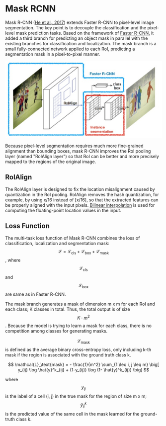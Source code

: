 # Mask RCNN

Mask R-CNN \([He et al., 2017](https://arxiv.org/pdf/1703.06870.pdf)\) extends Faster R-CNN to pixel-level image segmentation. The key point is to decouple the classification and the pixel-level mask prediction tasks. Based on the framework of [Faster R-CNN](mask-rcnn.md#faster-r-cnn), it added a third branch for predicting an object mask in parallel with the existing branches for classification and localization. The mask branch is a small fully-connected network applied to each RoI, predicting a segmentation mask in a pixel-to-pixel manner.

![](../../.gitbook/assets/mask-rcnn.png)

Because pixel-level segmentation requires much more fine-grained alignment than bounding boxes, mask R-CNN improves the RoI pooling layer \(named "RoIAlign layer"\) so that RoI can be better and more precisely mapped to the regions of the original image.

## RoIAlign

The RoIAlign layer is designed to fix the location misalignment caused by quantization in the RoI pooling. RoIAlign removes the hash quantization, for example, by using x/16 instead of \[x/16\], so that the extracted features can be properly aligned with the input pixels. [Bilinear interpolation](https://en.wikipedia.org/wiki/Bilinear_interpolation) is used for computing the floating-point location values in the input.

## Loss Function

The multi-task loss function of Mask R-CNN combines the loss of classification, localization and segmentation mask: $$\mathcal{L} = \mathcal{L}_\text{cls} + \mathcal{L}_\text{box} + \mathcal{L}_\text{mask}$$, where $$\mathcal{L}_\text{cls}$$ and $$\mathcal{L}_\text{box}$$ are same as in Faster R-CNN.

The mask branch generates a mask of dimension m x m for each RoI and each class; K classes in total. Thus, the total output is of size $$K \cdot m^2$$. Because the model is trying to learn a mask for each class, there is no competition among classes for generating masks.

$$\mathcal{L}_\text{mask}$$ is defined as the average binary cross-entropy loss, only including k-th mask if the region is associated with the ground truth class k.

$$
\mathcal{L}_\text{mask} = - \frac{1}{m^2} \sum_{1 \leq i, j \leq m} \big[ y_{ij} \log \hat{y}^k_{ij} + (1-y_{ij}) \log (1- \hat{y}^k_{ij}) \big]
$$

where $$y_{ij}$$ is the label of a cell \(i, j\) in the true mask for the region of size m x m; $$\hat{y}_{ij}^k$$ is the predicted value of the same cell in the mask learned for the ground-truth class k.
